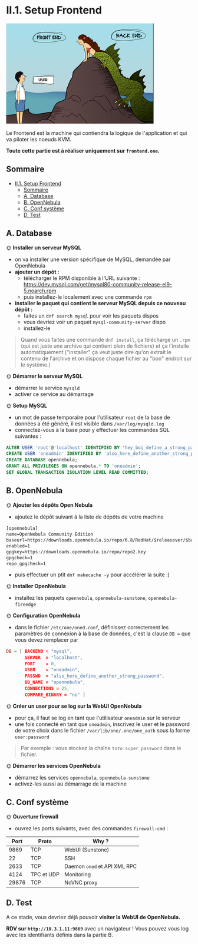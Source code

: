 # II.1. Setup Frontend

![Frontend](./img/frontend.png)

Le Frontend est la machine qui contiendra la logique de l'application et qui va piloter les noeuds KVM.

**Toute cette partie est à réaliser uniquement sur `frontend.one`.**

## Sommaire

- [II.1. Setup Frontend](#ii1-setup-frontend)
  - [Sommaire](#sommaire)
  - [A. Database](#a-database)
  - [B. OpenNebula](#b-opennebula)
  - [C. Conf système](#c-conf-système)
  - [D. Test](#d-test)

## A. Database

🌞 **Installer un serveur MySQL**

- on va installer une version spécifique de MySQL, demandée par OpenNebula
- **ajouter un dépôt :**
  - télécharger le RPM disponible à l'URL suivante : https://dev.mysql.com/get/mysql80-community-release-el9-5.noarch.rpm 
  - puis installez-le localement avec une commande `rpm`
- **installer le paquet qui contient le serveur MySQL depuis ce nouveau dépôt :**
  - faites un `dnf search mysql` pour voir les paquets dispos
  - vous devriez voir un paquet `mysql-community-server` dispo
  - installez-le


> Quand vous faites une commande `dnf install`, ça télécharge un `.rpm` (qui est juste une archive qui contient plein de fichiers) et ça l'installe automatiquement ("installer" ça veut juste dire qu'on extrait le contenu de l'archive et on dispose chaque fichier au "bon" endroit sur le système.)

🌞 **Démarrer le serveur MySQL**

- démarrer le service `mysqld`
- activer ce service au démarrage

🌞 **Setup MySQL**

- un mot de passe temporaire pour l'utilisateur `root` de la base de données a été généré, il est visible dans `/var/log/mysqld.log`
- connectez-vous à la base pour y effectuer les commandes SQL suivantes :

```SQL
ALTER USER 'root'@'localhost' IDENTIFIED BY 'hey_boi_define_a_strong_password';
CREATE USER 'oneadmin' IDENTIFIED BY 'also_here_define_another_strong_password';
CREATE DATABASE opennebula;
GRANT ALL PRIVILEGES ON opennebula.* TO 'oneadmin';
SET GLOBAL TRANSACTION ISOLATION LEVEL READ COMMITTED;
```

## B. OpenNebula

🌞 **Ajouter les dépôts Open Nebula**

- ajoutez le dépôt suivant à la liste de dépôts de votre machine

```
[opennebula]
name=OpenNebula Community Edition
baseurl=https://downloads.opennebula.io/repo/6.8/RedHat/$releasever/$basearch
enabled=1
gpgkey=https://downloads.opennebula.io/repo/repo2.key
gpgcheck=1
repo_gpgcheck=1
```

- puis effectuer un ptit `dnf makecache -y` pour accélérer la suite :)

🌞 **Installer OpenNebula**

- installez les paquets `opennebula`, `opennebula-sunstone`, `opennebula-fireedge`

🌞 **Configuration OpenNebula**

- dans le fichier `/etc/one/oned.conf`, définissez correctement les paramètres de connexion à la base de données, c'est la clause `DB =` que vous devez remplacer par

```conf
DB = [ BACKEND = "mysql",
       SERVER  = "localhost",
       PORT    = 0,
       USER    = "oneadmin",
       PASSWD  = "also_here_define_another_strong_password",
       DB_NAME = "opennebula",
       CONNECTIONS = 25,
       COMPARE_BINARY = "no" ]
```

🌞 **Créer un user pour se log sur la WebUI OpenNebula**

- pour ça, il faut se log en tant que l'utilisateur `oneadmin` sur le serveur
- une fois connecté en tant que `oneadmin`, inscrivez le user et le password de votre choix dans le fichier `/var/lib/one/.one/one_auth` sous la forme `user:password`

> Par exemple : vous stockez la chaîne `toto:super_password` dans le fichier.

🌞 **Démarrer les services OpenNebula**

- démarrez les services `opennebula`, `opennebula-sunstone`
- activez-les aussi au démarrage de la machine

## C. Conf système

🌞 **Ouverture firewall**

- ouvrez les ports suivants, avec des commandes `firewall-cmd` :

| Port  | Proto      | Why ?                        |
|-------|------------|------------------------------|
| 9869  | TCP        | WebUI (Sunstone)             |
| 22    | TCP        | SSH                          |
| 2633  | TCP        | Daemon `oned` et API XML RPC |
| 4124  | TPC et UDP | Monitoring                   |
| 29876 | TCP        | NoVNC proxy                  |

## D. Test

A ce stade, vous devriez déjà pouvoir **visiter la WebUI de OpenNebula.**

**RDV sur `http://10.3.1.11:9869`** avec un navigateur ! Vous pouvez vous log avec les identifiants définis dans la partie B.
